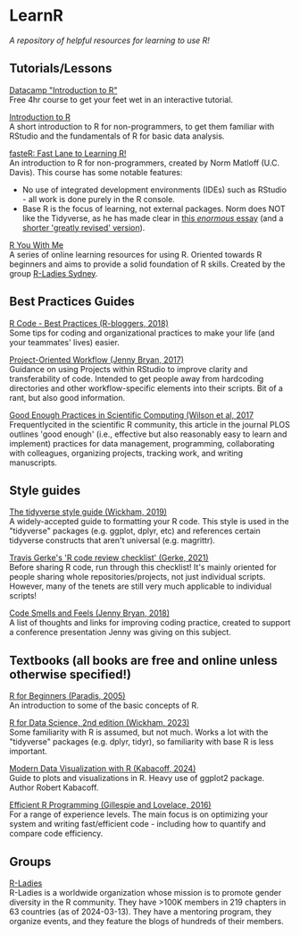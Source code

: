 # LearnR
*A repository of helpful resources for learning to use R!*

## Tutorials/Lessons

[Datacamp "Introduction to R"](https://www.datacamp.com/courses/free-introduction-to-r)<br>
Free 4hr course to get your feet wet in an interactive tutorial.

[Introduction to R](https://r-unimelb.gitbook.io/rbook/)<br>
A short introduction to R for non-programmers, to get them familiar with RStudio and the fundamentals of R for basic data analysis.

[fasteR: Fast Lane to Learning R!](https://github.com/matloff/fasteR)<br>
An introduction to R for non-programmers, created by Norm Matloff (U.C. Davis). This course has some notable features:<br>
* No use of integrated development environments (IDEs) such as RStudio - all work is done purely in the R console.
* Base R is the focus of learning, not external packages. Norm does NOT like the Tidyverse, as he has made clear in [this *enormous* essay](https://github.com/matloff/TidyverseSkeptic) (and a [shorter 'greatly revised' version](https://matloff.wordpress.com/2022/04/02/greatly-revised-edition-of-tidyverse-skeptic/)).

[R You With Me](https://rladiessydney.org/courses/ryouwithme/01-basicbasics-0/)<br>
A series of online learning resources for using R. Oriented towards R beginners and aims to provide a solid foundation of R skills. Created by the group [R-Ladies Sydney](https://rladiessydney.org/).

## Best Practices Guides
[R Code - Best Practices (R-bloggers, 2018)](https://www.r-bloggers.com/2018/09/r-code-best-practices/)<br>
Some tips for coding and organizational practices to make your life (and your teammates' lives) easier.

[Project-Oriented Workflow (Jenny Bryan, 2017)](https://www.tidyverse.org/blog/2017/12/workflow-vs-script/)<br>
Guidance on using Projects within RStudio to improve clarity and transferability of code. Intended to get people away from hardcoding directories and other workflow-specific elements into their scripts. Bit of a rant, but also good information.

[Good Enough Practices in Scientific Computing (Wilson et al, 2017](https://journals.plos.org/ploscompbiol/article?id=10.1371/journal.pcbi.1005510)<br>
Frequentlycited in the scientific R community, this article in the journal PLOS outlines 'good enough' (i.e., effective but also reasonably easy to learn and implement) practices for data management, programming, collaborating with colleagues, organizing projects, tracking work, and writing manuscripts.

## Style guides

[The tidyverse style guide (Wickham, 2019)](https://style.tidyverse.org/)<br>
A widely-accepted guide to formatting your R code. This style is used in the "tidyverse" packages (e.g. ggplot, dplyr, etc) and references certain tidyverse constructs that aren't universal (e.g. magrittr).

[Travis Gerke's 'R code review checklist' (Gerke, 2021)](https://github.com/tgerke/r-code-review-checklist)<br>
Before sharing R code, run through this checklist! It's mainly oriented for people sharing whole repositories/projects, not just individual scripts. However, many of the tenets are still very much applicable to individual scripts!

[Code Smells and Feels (Jenny Bryan, 2018)](https://github.com/jennybc/code-smells-and-feels)<br>
A list of thoughts and links for improving coding practice, created to support a conference presentation Jenny was giving on this subject.

## Textbooks (all books are free and online unless otherwise specified!)

[R for Beginners (Paradis, 2005)](https://cran.r-project.org/doc/contrib/Paradis-rdebuts_en.pdf)<br>
An introduction to some of the basic concepts of R.

[R for Data Science, 2nd edition (Wickham, 2023)](https://r4ds.hadley.nz/)<br>
Some familiarity with R is assumed, but not much. Works a lot with the "tidyverse" packages (e.g. dplyr, tidyr), so familiarity with base R is less important.

[Modern Data Visualization with R (Kabacoff, 2024)](https://rkabacoff.github.io/datavis/)<br>
Guide to plots and visualizations in R. Heavy use of ggplot2 package. Author Robert Kabacoff.

[Efficient R Programming (Gillespie and Lovelace, 2016)](https://csgillespie.github.io/efficientR/)<br>
For a range of experience levels. The main focus is on optimizing your system and writing fast/efficient code - including how to quantify and compare code efficiency.

## Groups
[R-Ladies](https://rladies.org/)<br>
R-Ladies is a worldwide organization whose mission is to promote gender diversity in the R community. They have >100K members in 219 chapters in 63 countries (as of 2024-03-13). They have a mentoring program, they organize events, and they feature the blogs of hundreds of their members.
